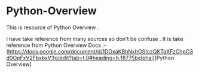 # Python-Overview
This is resource of Python Overview . 

I have take reference from many sources so don't be confuse . It is take reference from Python Overview Docs :-  (https://docs.google.com/document/d/1DOxaKBhNxhOStczQKTaXFzChpO3d0OpFxV2FbxbxV3g/edit?tab=t.0#heading=h.f8775belphai)[Python Overview]
